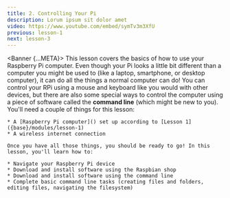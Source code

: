```yaml
---
title: 2. Controlling Your Pi
description: Lorum ipsum sit dolor amet
video: https://www.youtube.com/embed/symTv3m3XfU
previous: lesson-1
next: lesson-3
---
```


<script>
    import {Banner} from '$lib/components';
    import {base} from '$app/paths';
</script>

<Banner {...META}>
    This lesson covers the basics of how to use your Raspberry Pi computer. Even though your Pi looks a little bit different than a computer you might be used to (like a laptop, smartphone, or desktop computer), it can do all the things a normal computer can do! You can control your RPi using a mouse and keyboard like you would with other devices, but there are also some special ways to control the computer using a piece of software called the **command line** (which might be new to you). You'll need a couple of things for this lesson:

    * A [Raspberry Pi computer]() set up according to [Lesson 1]({base}/modules/lesson-1)
    * A wireless internet connection

    Once you have all those things, you should be ready to go! In this lesson, you'll learn how to:

    * Navigate your Raspberry Pi device
    * Download and install software using the Raspbian shop
    * Download and install software using the command line
    * Complete basic command line tasks (creating files and folders, editing files, navigating the filesystem)

</Banner>